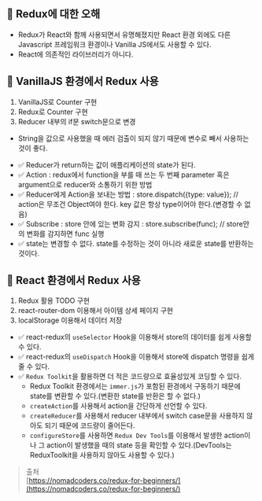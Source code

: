 ## 📌 Redux에 대한 오해

- Redux가 React와 함께 사용되면서 유명해졌지만 React 환경 외에도 다른 Javascript 프레임워크 환경이나 Vanilla JS에서도 사용할 수 있다.
- React에 의존적인 라이브러리가 아니다.

## 📌 VanillaJS 환경에서 Redux 사용

1. VanillaJS로 Counter 구현
2. Redux로 Counter 구현
3. Reducer 내부의 if문 switch문으로 변경

- String을 값으로 사용했을 때 에러 검출이 되지 않기 때문에 변수로 빼서 사용하는 것이 좋다.

* ✅ Reducer가 return하는 값이 애플리케이션의 state가 된다.
* ✅ Action : redux에서 function을 부를 때 쓰는 두 번째 parameter 혹은 argument으로 reducer와 소통하기 위한 방법
* ✅ Reducer에게 Action을 보내는 방법 : store.dispatch({type: value}); // action은 무조건 Object여야 한다. key 값은 항상 type이어야 한다.(변경할 수 없음)
* ✅ Subscribe : store 안에 있는 변화 감지 : store.subscribe(func); // store안의 변화를 감지하면 func 실행
* ✅ state는 변경할 수 없다. state를 수정하는 것이 아니라 새로운 state를 반환하는 것이다.

## 📌 React 환경에서 Redux 사용

1. Redux 활용 TODO 구현
2. react-router-dom 이용해서 아이템 상세 페이지 구현
3. localStorage 이용해서 데이터 저장

- ✅ react-redux의 `useSelector` Hook을 이용해서 store의 데이터를 쉽게 사용할 수 있다.
- ✅ react-redux의 `useDispatch` Hook을 이용해서 store에 dispatch 명령을 쉽게 줄 수 있다.
- ✅ `Redux Toolkit`을 활용하면 더 적은 코드량으로 효율성있게 코딩할 수 있다.
  - Redux Toolkit 환경에서는 `immer.js`가 포함된 환경에서 구동하기 때문에 state를 변환할 수 있다.(변환한 state를 반환은 할 수 없다.)
  - `createAction`를 사용해서 action을 간단하게 선언할 수 있다.
  - `createReducer`를 사용해서 reducer 내부에서 switch case문을 사용하지 않아도 되기 때문에 코드량이 줄어든다.
  - `configureStore`를 사용하면 `Redux Dev Tools`를 이용해서 발생한 action이나 그 action이 발생했을 때의 state 등을 확인할 수 있다.(DevTools는 ReduxToolkit을 사용하지 않아도 사용할 수 있다.)

> 출처<br> [https://nomadcoders.co/redux-for-beginners/](https://nomadcoders.co/redux-for-beginners/)
